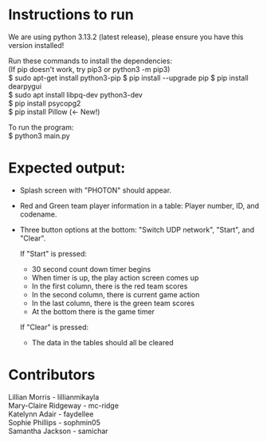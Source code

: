 # Instructions to run

We are using python 3.13.2 (latest release), please ensure you have this version installed!


Run these commands to install the dependencies:  
(If pip doesn't work, try pip3 or python3 -m pip3)  
$ sudo apt-get install python3-pip 
$ pip install --upgrade pip 
$ pip install dearpygui  
$ sudo apt install libpq-dev python3-dev  
$ pip install psycopg2  
$ pip install Pillow (<- New!)
  
To run the program:  
$ python3 main.py  
  
# Expected output:  
  
- Splash screen with "PHOTON" should appear.  
- Red and Green team player information in a table: Player number, ID, and codename.
- Three button options at the bottom: "Switch UDP network", "Start", and "Clear".

  If "Start" is pressed:
  - 30 second count down timer begins
  - When timer is up, the play action screen comes up
  - In the first column, there is the red team scores
  - In the second column, there is current game action
  - In the last column, there is the green team scores
  - At the bottom there is the game timer  
   
  If "Clear" is pressed:
  - The data in the tables should all be cleared

# Contributors  

Lillian Morris - lillianmikayla  
Mary-Claire Ridgeway - mc-ridge  
Katelynn Adair - faydellee  
Sophie Phillips - sophmin05  
Samantha Jackson - samichar  
